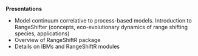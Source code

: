 **Presentations**
* Model continuum correlative to process-based models. Introduction to RangeShifter (concepts, eco-evolutionary dynamics of range shifting species, applications)
* Overview of RangeShiftR package
* Details on IBMs and RangeShiftR modules
